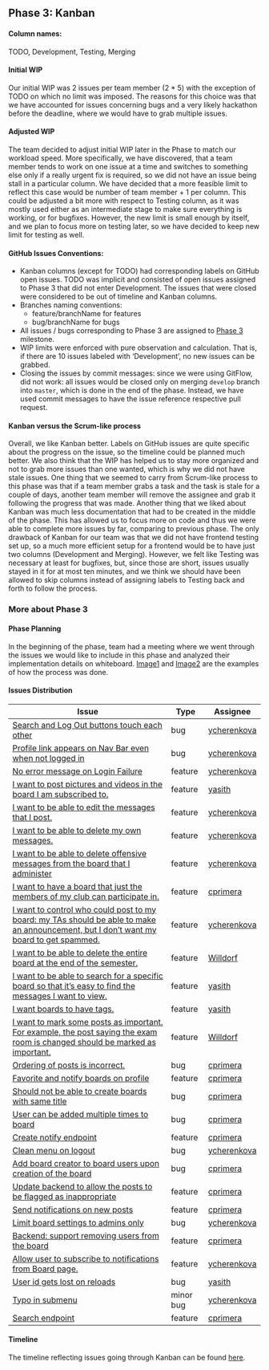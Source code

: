 ## Phase 3: Kanban

#### Column names:
TODO, Development, Testing, Merging

#### Initial WIP
Our initial WIP was 2 issues per team member (2 * 5) with the exception of TODO on which no limit was imposed. The reasons for this choice was that we have accounted for issues concerning bugs and a very likely hackathon before the deadline, where we would have to grab multiple issues. 

#### Adjusted WIP
The team decided to adjust initial WIP later in the Phase to match our workload speed. More specifically, we have discovered, that a team member tends to work on one issue at a time and switches to something else only if a really urgent fix is required, so we did not have an issue being stall in a particular column. We have decided that a more feasible limit to reflect this case would be number of team member + 1 per column. 
This could be adjusted a bit more with respect to Testing column, as it was mostly used either as an intermediate stage to make sure everything is working, or for bugfixes. However, the new limit is small enough by itself, and we plan to focus more on testing later, so we have decided to keep new limit for testing as well.

#### GitHub Issues Conventions:
- Kanban columns (except for TODO) had corresponding labels on GitHub open issues. TODO was implicit and consisted of open issues assigned to Phase 3 that did not enter Development. The issues that were closed were considered to be out of timeline and Kanban columns.
- Branches naming conventions:
  - feature/branchName for features
  - bug/branchName for bugs
- All issues / bugs corresponding to Phase 3 are assigned to [Phase 3](https://github.com/csc301-fall2014/Proj-UTM-Team3-repo/milestones/Phase%203) milestone.
- WIP limits were enforced with pure observation and calculation. That is, if there are 10 issues labeled with ‘Development’, no new issues can be grabbed.
- Closing the issues by commit messages: since we were using GitFlow, did not work: all issues would be closed only on merging `develop` branch into `master`, which is done in the end of the phase. Instead, we have used commit messages to have the issue reference respective pull request. 

#### Kanban versus the Scrum-like process
Overall, we like Kanban better. Labels on GitHub issues are quite specific about the progress on the issue, so the timeline could be planned much better. We also think that the WIP has helped us to stay more organized and not to grab more issues than one wanted, which is why we did not have stale issues. 
One thing that we seemed to carry from Scrum-like process to this phase was that if a team member grabs a task and the task is stale for a couple of days, another team member will remove the assignee and grab it following the progress that was made.
Another thing that we liked about Kanban was much less documentation that had to be created in the middle of the phase. This has allowed us to focus more on code and thus we were able to complete more issues by far, comparing to previous phase. 
The only drawback of Kanban for our team was that we did not have frontend testing set up, so a much more efficient setup for a frontend would be to have just two columns (Development and Merging). However, we felt like Testing was necessary at least for bugfixes, but, since those are short, issues usually stayed in it for at most ten minutes, and we think we should have been allowed to skip columns instead of assigning labels to Testing back and forth to follow the process.

### More about Phase 3

#### Phase Planning
In the beginning of the phase, team had a meeting where we went through the issues we would like to include in this phase and analyzed their implementation details on whiteboard. [Image1](https://github.com/csc301-fall2014/Proj-UTM-Team3-repo/blob/develop/Phase3/project_board_drawings/10608918_10153269932270968_123839506_n.jpg) and [Image2](https://github.com/csc301-fall2014/Proj-UTM-Team3-repo/blob/develop/Phase3/project_board_drawings/10744535_10153269892255968_948764844_n.jpg) are the examples of how the process was done. 


#### Issues Distribution
| Issue | Type | Assignee |
| -------- | ----- | ----- |
| [Search and Log Out buttons touch each other](https://github.com/csc301-fall2014/Proj-UTM-Team3-repo/issues/23) | bug | [ycherenkova](https://github.com/ycherenkova) |
| [Profile link appears on Nav Bar even when not logged in](https://github.com/csc301-fall2014/Proj-UTM-Team3-repo/issues/24) | bug | [ycherenkova](https://github.com/ycherenkova) |
| [No error message on Login Failure](https://github.com/csc301-fall2014/Proj-UTM-Team3-repo/issues/25) | feature | [ycherenkova](https://github.com/ycherenkova) |
| [I want to post pictures and videos in the board I am subscribed to.](https://github.com/csc301-fall2014/Proj-UTM-Team3-repo/issues/29) | feature | [yasith](https://github.com/yasith) |
| [I want to be able to edit the messages that I post.](https://github.com/csc301-fall2014/Proj-UTM-Team3-repo/issues/30) | feature | [ycherenkova](https://github.com/ycherenkova) |
| [I want to be able to delete my own messages.](https://github.com/csc301-fall2014/Proj-UTM-Team3-repo/issues/31) | feature | [ycherenkova](https://github.com/ycherenkova) |
| [I want to be able to delete offensive messages from the board that I administer](https://github.com/csc301-fall2014/Proj-UTM-Team3-repo/issues/32) | feature | [ycherenkova](https://github.com/ycherenkova) | 
| [I want to have a board that just the members of my club can participate in.](https://github.com/csc301-fall2014/Proj-UTM-Team3-repo/issues/33) | feature | [cprimera](https://github.com/cprimera) |
| [I want to control who could post to my board: my TAs should be able to make an announcement, but I don’t want my board to get spammed.](https://github.com/csc301-fall2014/Proj-UTM-Team3-repo/issues/34) | feature | [ycherenkova](https://github.com/ycherenkova) |
| [I want to be able to delete the entire board at the end of the semester.](https://github.com/csc301-fall2014/Proj-UTM-Team3-repo/issues/35) | feature | [Willdorf](https://github.com/Willdorf) |
| [I want to be able to search for a specific board so that it’s easy to find the messages I want to view.](https://github.com/csc301-fall2014/Proj-UTM-Team3-repo/issues/36) | feature | [yasith](https://github.com/yasith) | 
| [I want boards to have tags.](https://github.com/csc301-fall2014/Proj-UTM-Team3-repo/issues/37) | feature | [yasith](https://github.com/yasith) | 
| [I want to mark some posts as important. For example, the post saying the exam room is changed should be marked as important.](https://github.com/csc301-fall2014/Proj-UTM-Team3-repo/issues/38) | feature | [Willdorf](https://github.com/Willdorf) |
| [Ordering of posts is incorrect.](https://github.com/csc301-fall2014/Proj-UTM-Team3-repo/issues/41) | bug | [cprimera](https://github.com/cprimera) |
| [Favorite and notify boards on profile](https://github.com/csc301-fall2014/Proj-UTM-Team3-repo/issues/42) | feature | [cprimera](https://github.com/cprimera) | 
| [Should not be able to create boards with same title](https://github.com/csc301-fall2014/Proj-UTM-Team3-repo/issues/43) | bug | [cprimera](https://github.com/cprimera) | 
| [User can be added multiple times to board](https://github.com/csc301-fall2014/Proj-UTM-Team3-repo/issues/44) | bug | [cprimera](https://github.com/cprimera) |
| [Create notify endpoint](https://github.com/csc301-fall2014/Proj-UTM-Team3-repo/issues/46) | feature | [cprimera](https://github.com/cprimera) |
| [Clean menu on logout](https://github.com/csc301-fall2014/Proj-UTM-Team3-repo/issues/47) | bug | [ycherenkova](https://github.com/ycherenkova) |
| [Add board creator to board users upon creation of the board](https://github.com/csc301-fall2014/Proj-UTM-Team3-repo/issues/50) | bug | [cprimera](https://github.com/cprimera) | 
| [Update backend to allow the posts to be flagged as inappropriate](https://github.com/csc301-fall2014/Proj-UTM-Team3-repo/issues/55) | feature | [cprimera](https://github.com/cprimera) |
| [Send notifications on new posts](https://github.com/csc301-fall2014/Proj-UTM-Team3-repo/issues/56) | feature | [cprimera](https://github.com/cprimera) |
| [Limit board settings to admins only](https://github.com/csc301-fall2014/Proj-UTM-Team3-repo/issues/57) | bug | [ycherenkova](https://github.com/ycherenkova) |
| [Backend: support removing users from the board](https://github.com/csc301-fall2014/Proj-UTM-Team3-repo/issues/59) | feature | [cprimera](https://github.com/cprimera) | 
| [Allow user to subscribe to notifications from Board page.](https://github.com/csc301-fall2014/Proj-UTM-Team3-repo/issues/61) | feature | [ycherenkova](https://github.com/ycherenkova) |
| [User id gets lost on reloads](https://github.com/csc301-fall2014/Proj-UTM-Team3-repo/issues/63) | bug | [yasith](https://github.com/yasith) |
| [Typo in submenu](https://github.com/csc301-fall2014/Proj-UTM-Team3-repo/issues/68) | minor bug | [ycherenkova](https://github.com/ycherenkova) | 
| [Search endpoint](https://github.com/csc301-fall2014/Proj-UTM-Team3-repo/issues/71) | feature | [cprimera](https://github.com/cprimera) | 

#### Timeline
The timeline reflecting issues going through Kanban can be found [here](https://docs.google.com/spreadsheets/d/19OXcc_CWyqECPU-1pBpJxJZehAVMOGac_aCxs_oKIbo/edit#gid=103406073).
